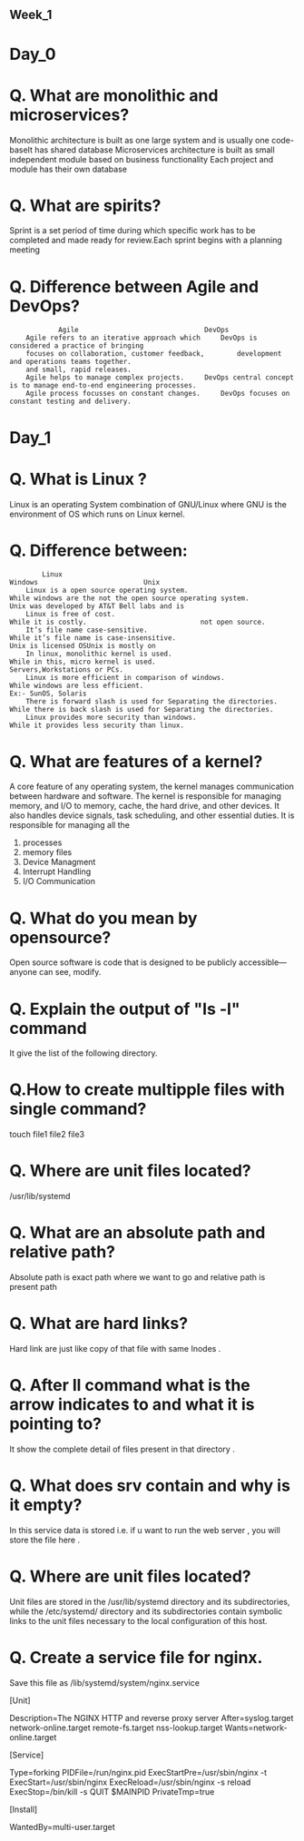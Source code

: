 ## Week_1

# Day_0

# Q. What are monolithic and microservices?

  Monolithic architecture is built as one large system and is usually one code-baseIt has shared   database
  Microservices architecture is built as small independent module based on business functionality
  Each project and module has their own database

# Q. What are spirits?
  Sprint is a set period of time during which specific work has to be completed and made ready for review.Each sprint begins with a planning meeting

# Q. Difference between Agile and DevOps? 

				Agile								DevOps 
		Agile refers to an iterative approach which		DevOps is considered a practice of bringing 
		focuses on collaboration, customer feedback,		development and operations teams together.
		and small, rapid releases.
		Agile helps to manage complex projects.		DevOps central concept is to manage end-to-end engineering processes.
		Agile process focusses on constant changes.		DevOps focuses on constant testing and delivery.

# Day_1

# Q. What is Linux ?
 
 Linux is an operating System combination of GNU/Linux where GNU is the environment of OS which runs on Linux kernel.
 
# Q. Difference between:
			Linux                                          	                                   Windows      					Unix
		Linux is a open source operating system.	                      While windows are the not the open source operating system.        Unix was developed by AT&T Bell labs and is 
		Linux is free of cost.	                                             While it is costly.						    not open source.
		It’s file name case-sensitive.	                              While it’s file name is case-insensitive.                          Unix is licensed OSUnix is mostly on 	
		In linux, monolithic kernel is used.	                              While in this, micro kernel is used.                               Servers,Workstations or PCs.
		Linux is more efficient in comparison of windows.	               While windows are less efficient.                                  Ex:- SunOS, Solaris
		There is forward slash is used for Separating the directories.	While there is back slash is used for Separating the directories.
		Linux provides more security than windows.	                       While it provides less security than linux.

# Q. What are features of  a kernel?

 A core feature of any operating system, the kernel manages communication between hardware and software. The kernel is responsible for managing memory, and I/O 
 to memory, cache, the hard drive, and other devices. It also handles device signals, task scheduling, and other essential duties.
 It is responsible for managing all the 
1. processes 
2. memory files
3. Device Managment
4. Interrupt Handling
5. I/O Communication

# Q. What do you mean by opensource?

  Open source software is code that is designed to be publicly accessible—anyone can see, modify.
 
# Q. Explain the output of "ls -l" command
 
  It give the list of the following directory.
 
# Q.How to create multipple files with single command?
 
  touch file1 file2 file3
 
# Q. Where are unit files located?
 
  /usr/lib/systemd
 
# Q. What are an absolute path and relative path?
 
  Absolute path is exact path where we want to go and relative path is present path
 
# Q. What are hard links?
 
  Hard link are just like copy of that file with same Inodes .
 
# Q. After ll command what is the arrow indicates to and what it is pointing to?
 
  It show the complete detail of files present in that directory . 
 
# Q. What does srv contain and why is it empty?
 
 In this service data is stored i.e. if u want to run the web server , you will store the file here .
 
# Q. Where are unit files located?

 Unit files are stored in the /usr/lib/systemd directory and its subdirectories, while the /etc/systemd/ directory and its subdirectories contain symbolic
 links to the unit files necessary to the local configuration of this host.

# Q. Create a service file for nginx.

Save this file as /lib/systemd/system/nginx.service

[Unit]

Description=The NGINX HTTP and reverse proxy server
After=syslog.target network-online.target remote-fs.target nss-lookup.target
Wants=network-online.target

[Service]

Type=forking
PIDFile=/run/nginx.pid
ExecStartPre=/usr/sbin/nginx -t
ExecStart=/usr/sbin/nginx
ExecReload=/usr/sbin/nginx -s reload
ExecStop=/bin/kill -s QUIT $MAINPID
PrivateTmp=true

[Install]

WantedBy=multi-user.target
